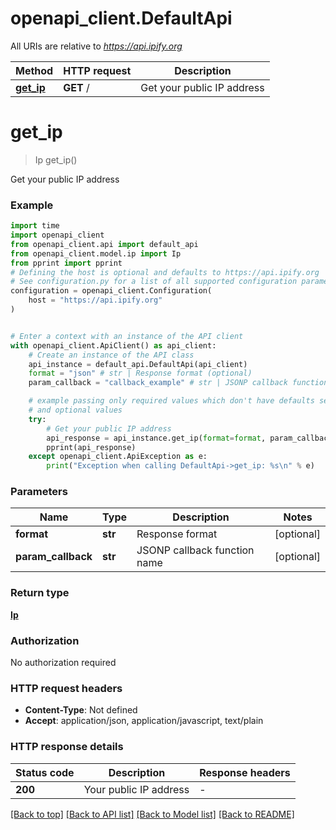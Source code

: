 # openapi_client.DefaultApi

All URIs are relative to *https://api.ipify.org*

Method | HTTP request | Description
------------- | ------------- | -------------
[**get_ip**](DefaultApi.md#get_ip) | **GET** / | Get your public IP address


# **get_ip**
> Ip get_ip()

Get your public IP address

### Example


```python
import time
import openapi_client
from openapi_client.api import default_api
from openapi_client.model.ip import Ip
from pprint import pprint
# Defining the host is optional and defaults to https://api.ipify.org
# See configuration.py for a list of all supported configuration parameters.
configuration = openapi_client.Configuration(
    host = "https://api.ipify.org"
)


# Enter a context with an instance of the API client
with openapi_client.ApiClient() as api_client:
    # Create an instance of the API class
    api_instance = default_api.DefaultApi(api_client)
    format = "json" # str | Response format (optional)
    param_callback = "callback_example" # str | JSONP callback function name (optional)

    # example passing only required values which don't have defaults set
    # and optional values
    try:
        # Get your public IP address
        api_response = api_instance.get_ip(format=format, param_callback=param_callback)
        pprint(api_response)
    except openapi_client.ApiException as e:
        print("Exception when calling DefaultApi->get_ip: %s\n" % e)
```


### Parameters

Name | Type | Description  | Notes
------------- | ------------- | ------------- | -------------
 **format** | **str**| Response format | [optional]
 **param_callback** | **str**| JSONP callback function name | [optional]

### Return type

[**Ip**](Ip.md)

### Authorization

No authorization required

### HTTP request headers

 - **Content-Type**: Not defined
 - **Accept**: application/json, application/javascript, text/plain


### HTTP response details

| Status code | Description | Response headers |
|-------------|-------------|------------------|
**200** | Your public IP address |  -  |

[[Back to top]](#) [[Back to API list]](../README.md#documentation-for-api-endpoints) [[Back to Model list]](../README.md#documentation-for-models) [[Back to README]](../README.md)

